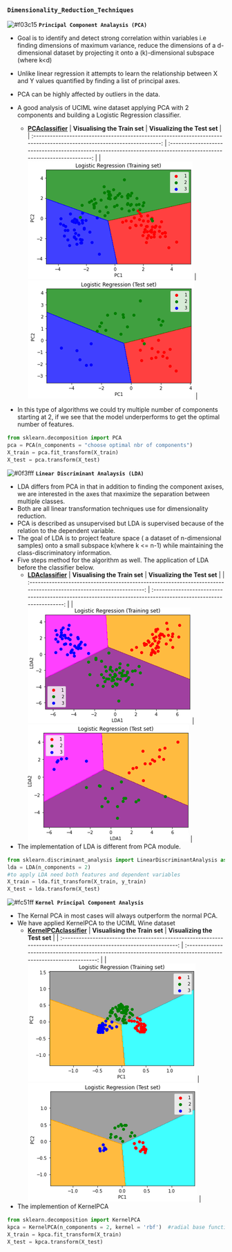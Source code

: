 ### `Dimensionality_Reduction_Techniques`

![#f03c15](https://via.placeholder.com/15/f03c15/000000?text=+) **`Principal Component Analaysis (PCA)`**

- Goal is to identify and detect strong correlation within variables i.e finding dimensions of maximum variance, reduce the dimensions of a d-dimensional dataset by projecting it onto a (k)-dimensional subspace (where k<d)
- Unlike linear regression it attempts to learn the relationship between X and Y values quantified by finding a list of principal axes.
- PCA can be highly affected by outliers in the data.
- A good analysis of UCIML wine dataset applying PCA with 2 components and building a Logistic Regression classifier.

  - [**PCAclassifier**](https://github.com/kuta-ndze/Dimensionality_Reduction_Techniques/blob/main/PCA/PCA.py)
    | **Visualising the Train set** | **Visualizing the Test set** |
    | :--------------------------------------------------------------------------------------------------------------------: | :----------------------------------------------------------------------------------------------------------------: |
    | ![**TrainedVisuals**](https://github.com/kuta-ndze/Dimensionality_Reduction_Techniques/blob/main/PCA/trainvisuals.png) | ![**TestVisuals**](https://github.com/kuta-ndze/Dimensionality_Reduction_Techniques/blob/main/PCA/testvisuals.png) |

- In this type of algorithms we could try multiple number of components starting at 2, if we see that the model underperforms to get the optimal number of features.

```python
from sklearn.decomposition import PCA
pca = PCA(n_components = "choose optimal nbr of components")
X_train = pca.fit_transform(X_train)
X_test = pca.transform(X_test)
```

![#0f3fff](https://via.placeholder.com/15/0f3fff/000000?text=+) **`Linear Discriminant Analaysis (LDA)`**

- LDA differs from PCA in that in addition to finding the component axises, we are interested in the axes that maximize the separation between multiple classes.
- Both are all linear transformation techniques use for dimensionality reduction.
- PCA is described as unsupervised but LDA is supervised because of the relation to the dependent variable.
- The goal of LDA is to project feature space ( a dataset of n-dimensional samples) onto a small subspace k(where k <= n-1) while maintaining the class-discriminatory information.
- Five steps method for the algorithm as well. The application of LDA before the classifier below.
  - [**LDAclassifier**](https://github.com/kuta-ndze/Dimensionality_Reduction_Techniques/blob/main/LDA/LDA.py)
    | **Visualising the Train set** | **Visualizing the Test set** |
    | :----------------------------------------------------------------------------------------------------------------: | :------------------------------------------------------------------------------------------------------------: |
    | ![**TrainedVisuals**](https://github.com/kuta-ndze/Dimensionality_Reduction_Techniques/blob/main/LDA/trainset.png) | ![**TestVisuals**](https://github.com/kuta-ndze/Dimensionality_Reduction_Techniques/blob/main/LDA/testset.png) |
- The implementation of LDA is different from PCA module.

```python
from sklearn.discriminant_analysis import LinearDiscriminantAnalysis as LDA
lda = LDA(n_components = 2)
#to apply LDA need both features and dependent variables
X_train = lda.fit_transform(X_train, y_train)
X_test = lda.transform(X_test)
```

![#fc51ff](https://via.placeholder.com/15/fc51ff/000000?text=+) **`Kernel Principal Component Analysis`**

- The Kernal PCA in most cases will always outperform the normal PCA.
- We have applied KernelPCA to the UCIML Wine dataset
  - [**KernelPCAclassifier**](https://github.com/kuta-ndze/Dimensionality_Reduction_Techniques/blob/main/KernelPCA/KernelPCA.py)
    | **Visualising the Train set** | **Visualizing the Test set** |
    | :----------------------------------------------------------------------------------------------------------------: | :------------------------------------------------------------------------------------------------------------: |
    | ![**TrainedVisuals**](https://github.com/kuta-ndze/Dimensionality_Reduction_Techniques/blob/main/KernelPCA/trainset.png) | ![**TestVisuals**](https://github.com/kuta-ndze/Dimensionality_Reduction_Techniques/blob/main/KernelPCA/testset.png) |
- The implemention of KernelPCA

```python
from sklearn.decomposition import KernelPCA
kpca = KernelPCA(n_components = 2, kernel = 'rbf')  #radial base function
X_train = kpca.fit_transform(X_train)
X_test = kpca.transform(X_test)
```
